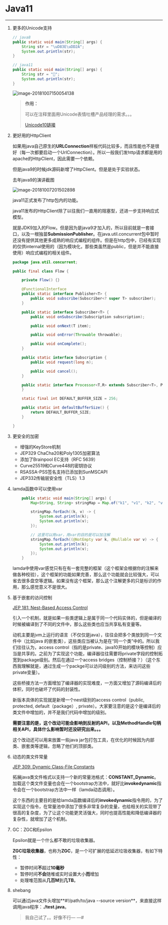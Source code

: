 # Java11

------

1. 更多的Unicode支持	

   ```java
   // java8
   public static void main(String[] args) {
       String str = "\uD83E\uDD2A";
       System.out.println(str);
   }
   
   // java11
   public static void main(String[] args) {
       String str = "🤪";
       System.out.println(str);
   }
   ```

   ![image-20181007150054138](/Users/xiwang/Documents/java学习笔记/笔记/Java/java11/Unicode字符支持.png)

   > **作用：**
   >
   > 可以在注释里面用Unicode表情吐槽产品经理的需求。。。
   >
   > [Unicode10链接](https://emojipedia.org)

2. 更好用的HttpClient

   如果用java自己原生的**URLConnection**样板代码比较多，而且性能也不是很好（每一次都要启动一个UrlConnection）。所以一般我们发http请求都是用的apache的HttpClient，因此需要一个依赖。

   但是java9的时候jdk源码新增了HttpClient。但是是处于实验状态。

   去年java9的演讲截图

   ![image-20181007201502898](/Users/xiwang/Documents/java学习笔记/笔记/Java/java11/java9HttpClient.png)

   java11正式发布了http包内的功能。

   java11发布的HttpClient除了以往我们一直用的阻塞型，还进一步支持响应式模型。

   就是JDK9加入的Flow。但是因为是java9才加入的，所以目前就是一套接口，以及一根独苗**SubmissionPublisher**。在java.util.concurrent包中暂时还没有提供其他更多成熟的响应式编程的组件。但是在http包中，已经有实现的仅供internal使用的（因为模块化，那些类虽然是public，但是并不能直接使用）响应式编程的相关组件。

   ```java
   package java.util.concurrent;
   
   public final class Flow {
   
       private Flow() {}
   
       @FunctionalInterface
       public static interface Publisher<T> {
           public void subscribe(Subscriber<? super T> subscriber);
       }
   
       public static interface Subscriber<T> {
           public void onSubscribe(Subscription subscription);
   
           public void onNext(T item);
   
           public void onError(Throwable throwable);
   
           public void onComplete();
       }
   
       public static interface Subscription {
           public void request(long n);
   
           public void cancel();
       }
   
       public static interface Processor<T,R> extends Subscriber<T>, Publisher<R> {
       }
   
       static final int DEFAULT_BUFFER_SIZE = 256;
   
       public static int defaultBufferSize() {
           return DEFAULT_BUFFER_SIZE;
       }
   
   }
   
   ```

3. 更安全的加密

   - 增强的KeyStore机制
   - JEP329 ChaCha20和Poly1305加密算法
   - 添加了Brainpool EC支持（RFC 5639）
   - Curve25519和Curve448的密钥协议
   - RSASSA-PSS签名支持已添加到SunMSCAPI
   - JEP332传输层安全性（TLS）1.3

4. lamda函数中可以使用var

   ```java
       public static void main(String[] args) {
           Map<String, String> stringMap = Map.of("k1", "v1", "k2", "v2", "k3", "v3");
   
           stringMap.forEach((k, v) -> {
               System.out.println(k);
               System.out.println(v);
           });
   
           // 这里可以用var，用var的目的是可以加注解
           stringMap.forEach((@NotEmpty var k, @Nullable var v) -> {
               System.out.println(k);
               System.out.println(v);
           });
       }
   ```

   lamda中使用var感觉只有在有一套完整的框架（这个框架会根据你的注解来做各种校验），这个框架的功能如果完善，那么这个功能就会比较强大，可以省去很多盘空等逻辑。如果没有这个框架，那么这个注解更多的只是标识的作用，那么感觉意义不是很大。

5. 基于嵌套的访问控制

   [JEP 181: Nest-Based Access Control](http://openjdk.java.net/jeps/181)

   引入一个机制，就是如果一些类逻辑上是属于同一个代码实体的，但是编译的时候被编译到了不同的文件中，那么这些类也应当共享私有变量等。

   动机主要是jvm上运行的语言（不仅仅是java），往往会把多个类放到同一个文件中（比如java 的嵌套类），这些类应当被认为是在“同一个类”中的。所以我们往往认为，access control（指的是private、java10开始的模块等控制）应当是共享的。之前为了实现这个功能，编译器往往需要将private字段的控制拓宽到package级别。然后在通过一个access bridges（控制桥接？）（这个东西我理解就是，通过生成一个packge可以访问级别的方法，来访问这些private变量）。

   这些桥接方法一方面增加了编译器的实现难度，一方面又增加了源码编译后的体积，同时也破坏了代码的封装性。

   新版本具体的实现就是新增一个nest级别的access control（public, protected, default（package）, private）。大家要注意的是这个是编译后的类文件中增加的，并不是我们代码中增加的级别。

   **需要注意的是，这个改动可能会影响到反射的API，以及MethodHandle句柄相关API，具体什么影响暂时还没研究出来。。。**

   这个改动还可以用来放置一些java jar包打包工具，在优化的时候因为内部类、嵌套类等逻辑，忽略了他们的顶部类。

6. 动态的类文件常量

   [JEP 309: Dynamic Class-File Constants](http://openjdk.java.net/jeps/309)

   拓展java类文件格式以支持一个新的常量池格式：**CONSTANT_Dynamic**。加载这个类文件变量也会在一个bootstrap方法中，就好比**invokedynamic**指令会在一个bootstrap方法中一样（lamda动态调用）。

   这个东西的主要目的是给lamda函数编译后的**invokedynamic**指令用的，为了实现这个指令，在常量池中添加了很多非常复杂的变量，也给相关的实现带了很高的复杂度，为了让这个功能更灵活强大，同时也提高性能和降低编译器的复杂性，就增加了这个机制。

7. GC：ZGC和Epsilon

   Epsilon就是一个什么都不敢的垃圾收集器。

   **ZGC垃圾收集器**，也称为**ZGC**，是一个可扩展的低延迟垃圾收集器，有如下特性：

   - 暂停时间**不**超过**10毫秒**
   - 暂停时间**不会**随堆或实时设置大小**而**增加
   - 处理堆范围从**几百M**到**几TB**。

8. shebang

   可以通过java文件头增加**#!/path/to/java --source version**，来直接这样调用java程序：**./test.java**。

   > 我自己试了。。好像不行— —#